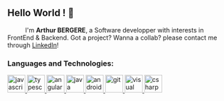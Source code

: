 ## Hello World ! 👋


<samp><p align=”justify” style="text-indent:40px;"> I'm <b>Arthur BERGERE</b>, a Software developper with interests in FrontEnd & Backend.
  Got a project? Wanna a collab? please contact me through <a href="https://www.linkedin.com/in/arthur-bergere-b26336205/">LinkedIn</a>!</p></samp> 


### **Languages and Technologies:**
<p float="left">
 <a href="https://en.wikipedia.org/wiki/JavaScript">
   
<img alt="javascript" src="https://img.shields.io/badge/JavaScript-323330?style=for-the-badge&logo=javascript&logoColor=F7DF1E" width="40">
  </a>
 <a href="https://en.wikipedia.org/wiki/TypeScript">
<img alt="typescript" src="https://img.shields.io/badge/TypeScript-007ACC?style=for-the-badge&logo=typescript&logoColor=white" width="40">
  </a>
 <a href="https://angular.io">
<img alt="angular" src="https://img.shields.io/badge/Angular-DD0031?style=for-the-badge&logo=angular&logoColor=white" width="40">
  </a>
 <a href="https://www.java.com/">
<img alt="java" src="https://img.shields.io/badge/Elastic_Search-005571?style=for-the-badge&logo=elasticsearch&logoColor=white" width="40">
 </a>
 <a href="https://www.android.com/">
<img alt="android" src="https://img.shields.io/badge/gradle-02303A?style=for-the-badge&logo=gradle&logoColor=white" width="40">
 </a>
 <a href="https://git-scm.com/">
<img alt="git" src="https://img.shields.io/badge/JWT-000000?style=for-the-badge&logo=JSON%20web%20tokens&logoColor=white" width="40">
  </a>
 <a href="https://code.visualstudio.com/">
<img alt="visual studio" src="https://img.shields.io/badge/Visual_Studio-5C2D91?style=for-the-badge&logo=visual%20studio&logoColor=white" width="40">
  </a>
   <a href="https://learn.microsoft.com/fr-fr/dotnet/">
<img alt="csharp" src="https://img.shields.io/badge/C%23-239120?style=for-the-badge&logo=csharp&logoColor=white" width="40">
  </a>
</p>
